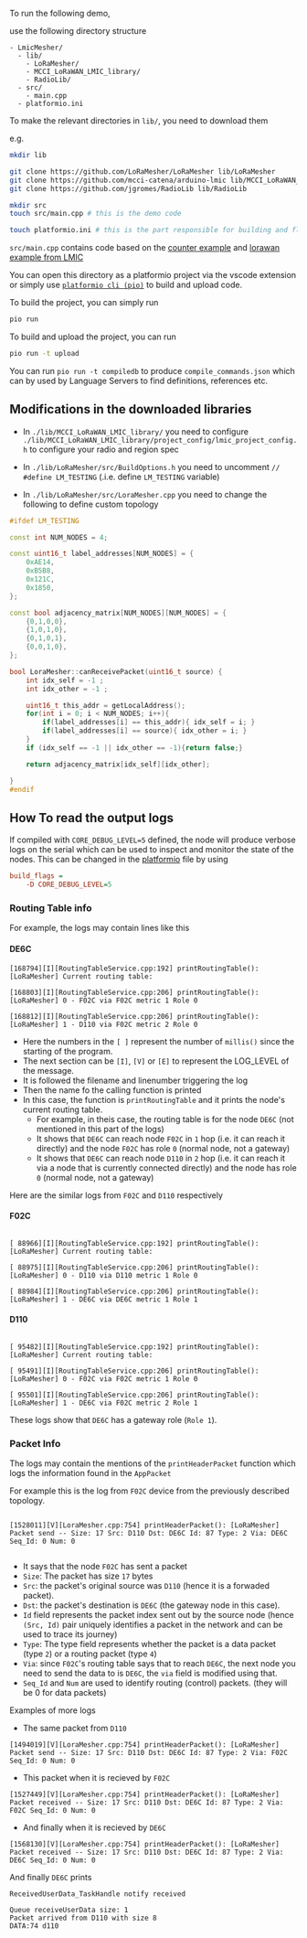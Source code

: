 To run the following demo,

use the following directory structure

```
- LmicMesher/
  - lib/
    - LoRaMesher/
    - MCCI_LoRaWAN_LMIC_library/
    - RadioLib/
  - src/
    - main.cpp
  - platformio.ini
```

To make the relevant directories in `lib/`, you need to download them 

e.g.

```sh
mkdir lib

git clone https://github.com/LoRaMesher/LoRaMesher lib/LoRaMesher
git clone https://github.com/mcci-catena/arduino-lmic lib/MCCI_LoRaWAN_LMIC_library
git clone https://github.com/jgromes/RadioLib lib/RadioLib

mkdir src
touch src/main.cpp # this is the demo code

touch platformio.ini # this is the part responsible for building and flashing the devices
```


`src/main.cpp` contains code based on the [counter example](https://github.com/LoRaMesher/LoRaMesher/tree/ae18690fd9feb3165f38a02fb9e0d80ca41558b5/examples/Counter) and [lorawan example from LMIC](https://github.com/mcci-catena/arduino-lmic/blob/01a880fa84b72961ba7e73607c573185386020b2/examples/ttn-otaa-sx1262/ttn-otaa-sx1262.ino)

You can open this directory as a platformio project via the vscode extension or simply use [`platformio cli (pio)`](https://docs.platformio.org/en/latest/core/index.html) to build and upload code.

To build the project, you can simply run 
```sh
pio run
```

To build and upload the project, you can run 
```sh
pio run -t upload
```

You can run `pio run -t compiledb` to produce `compile_commands.json` which can by used by Language Servers to find definitions, references etc.

## Modifications in the downloaded libraries

- In `./lib/MCCI_LoRaWAN_LMIC_library/` you need to configure `./lib/MCCI_LoRaWAN_LMIC_library/project_config/lmic_project_config.h` to configure your radio and region spec

- In `./lib/LoRaMesher/src/BuildOptions.h` you need to uncomment `// #define LM_TESTING` (.i.e. define `LM_TESTING` variable)
- In `./lib/LoRaMesher/src/LoraMesher.cpp` you need to change the following to define custom topology

```cpp
#ifdef LM_TESTING

const int NUM_NODES = 4;

const uint16_t label_addresses[NUM_NODES] = {
    0xAE14,
    0xB5B8,
    0x121C,
    0x1850,
};

const bool adjacency_matrix[NUM_NODES][NUM_NODES] = {
    {0,1,0,0},
    {1,0,1,0},
    {0,1,0,1},
    {0,0,1,0},
};

bool LoraMesher::canReceivePacket(uint16_t source) {
    int idx_self = -1 ;
    int idx_other = -1 ;

    uint16_t this_addr = getLocalAddress();
    for(int i = 0; i < NUM_NODES; i++){
        if(label_addresses[i] == this_addr){ idx_self = i; }
        if(label_addresses[i] == source){ idx_other = i; }
    }
    if (idx_self == -1 || idx_other == -1){return false;} 

    return adjacency_matrix[idx_self][idx_other];

}
#endif

```

## How To read the output logs

If compiled with `CORE_DEBUG_LEVEL=5` defined, the node will produce verbose
logs on the serial which can be used to inspect and monitor the state of the
nodes.
This can be changed in the [platformio](./platformio.ini)  file by using

```ini
build_flags = 
	-D CORE_DEBUG_LEVEL=5
```

<!-- For example, consider the following situation: -->
<!---->
<!-- We have three devices with addresses: `DE6C`,`F02C`,`D110` -->
<!---->
<!-- and they are connected as follows -->
<!---->
<!-- `DE6C <-> F02C <-> D110` -->
<!---->
<!-- and  `DE6C` has the gateway role. -->
<!---->
<!-- A sample representative output log is shown (simply reading the contents of respective ports) -->
<!---->
<!-- - `DE6C` -->
<!---->
<!---->
<!-- `` -->

### Routing Table info

For example, the logs may contain lines like this


#### DE6C

```
[168794][I][RoutingTableService.cpp:192] printRoutingTable(): [LoRaMesher] Current routing table:
[168803][I][RoutingTableService.cpp:206] printRoutingTable(): [LoRaMesher] 0 - F02C via F02C metric 1 Role 0
[168812][I][RoutingTableService.cpp:206] printRoutingTable(): [LoRaMesher] 1 - D110 via F02C metric 2 Role 0
```

- Here the numbers in the `[ ]` represent the number of `millis()` since the starting of the program.
- The next section can be `[I]`, `[V]` or `[E]` to represent the LOG_LEVEL of the message.
- It is followed the filename and linenumber triggering the log
- Then the name fo the calling function is printed
- In this case, the function is `printRoutingTable` and it prints the node's current routing table.
    - For example, in theis case, the routing table is for the node `DE6C` (not mentioned in this part of the logs)
    - It shows that  `DE6C` can reach node `F02C` in `1` hop (i.e. it can reach it directly) and the node `F02C` has role `0` (normal node, not a gateway)
    - It shows that  `DE6C` can reach node `D110` in `2` hop (i.e. it can reach it via a node that is currently connected directly) and the node has role `0` (normal node, not a gateway)

Here are the similar logs from `F02C` and `D110` respectively

#### F02C

```

[ 88966][I][RoutingTableService.cpp:192] printRoutingTable(): [LoRaMesher] Current routing table:
[ 88975][I][RoutingTableService.cpp:206] printRoutingTable(): [LoRaMesher] 0 - D110 via D110 metric 1 Role 0
[ 88984][I][RoutingTableService.cpp:206] printRoutingTable(): [LoRaMesher] 1 - DE6C via DE6C metric 1 Role 1
```
#### D110

```

[ 95482][I][RoutingTableService.cpp:192] printRoutingTable(): [LoRaMesher] Current routing table:
[ 95491][I][RoutingTableService.cpp:206] printRoutingTable(): [LoRaMesher] 0 - F02C via F02C metric 1 Role 0
[ 95501][I][RoutingTableService.cpp:206] printRoutingTable(): [LoRaMesher] 1 - DE6C via F02C metric 2 Role 1
```


These logs show that `DE6C` has a gateway role (`Role 1`).


### Packet Info

The logs may contain the mentions of the `printHeaderPacket` function which logs the information found in the `AppPacket`

For example this is the log from `F02C` device from the previously described topology. 

```

[1528011][V][LoraMesher.cpp:754] printHeaderPacket(): [LoRaMesher] Packet send -- Size: 17 Src: D110 Dst: DE6C Id: 87 Type: 2 Via: DE6C Seq_Id: 0 Num: 0

```

- It says that the node `F02C` has sent a packet
- `Size`: The packet has size `17` bytes
- `Src`: the packet's original source was `D110` (hence it is a forwaded packet).
- `Dst`: the packet's destination is `DE6C` (the gateway node in this case).
- `Id` field represents the packet index sent out by the source node (hence `(Src, Id)` pair uniquely identifies a packet in the network and can be used to trace its journey) 
- `Type`: The type field represents whether the packet is a data packet (type `2`) or a routing packet (type `4`)
- `Via`: since `F02C`'s routing table says that to reach `DE6C`, the next node you need to send the data to is `DE6C`, the `via` field is modified using that.
- `Seq_Id` and `Num` are used to identify routing (control) packets. (they will be 0 for data packets)

Examples of more logs



- The same packet from `D110`

```
[1494019][V][LoraMesher.cpp:754] printHeaderPacket(): [LoRaMesher] Packet send -- Size: 17 Src: D110 Dst: DE6C Id: 87 Type: 2 Via: F02C Seq_Id: 0 Num: 0
```

- This packet when it is recieved by `F02C`

```
[1527449][V][LoraMesher.cpp:754] printHeaderPacket(): [LoRaMesher] Packet received -- Size: 17 Src: D110 Dst: DE6C Id: 87 Type: 2 Via: F02C Seq_Id: 0 Num: 0
```

- And finally when it is recieved by `DE6C`

```
[1568130][V][LoraMesher.cpp:754] printHeaderPacket(): [LoRaMesher] Packet received -- Size: 17 Src: D110 Dst: DE6C Id: 87 Type: 2 Via: DE6C Seq_Id: 0 Num: 0
```

And finally `DE6C` prints 

```
ReceivedUserData_TaskHandle notify received
Queue receiveUserData size: 1
Packet arrived from D110 with size 8
DATA:74 d110
```
<!-- where the last line is used to parse this data  -->
